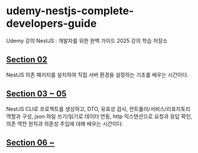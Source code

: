 # udemy-nestjs-complete-developers-guide

Udemy 강의
NestJS : 개발자를 위한 완벽 가이드 2025 강의 학습 저장소

## [Section 02](/scratch/README.md)

NestJS 의존 패키지를 설치하여 직접 서버 환경을 설정하는 기초를 배우는 시간이다.

## [Section 03 ~ 05](/messages/README.md)

NestJS CLI로 프로젝트를 생성하고, DTO, 유효성 검사, 컨트롤러/서비스/리포지토리 역할과 구성, json 파일 쓰기/읽기로 데이터 연동, http 익스텐션으로 요청과 응답 확인, 의존 역전 원칙과 의존성 주입에 대해 배우는 시간이다.

## [Section 06 ~](/di/README.md)

